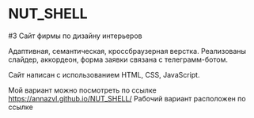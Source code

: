 # NUT_SHELL 
#3 Сайт фирмы по дизайну интерьеров

Адаптивная, семантическая, кроссбраузерная верстка. Реализованы слайдер, аккордеон, форма заявки связана с телеграмм-ботом.

Сайт написан с использованием HTML, CSS, JavaScript.

Мой вариант можно посмотреть по ссылке  https://annazvl.github.io/NUT_SHELL/
Рабочий вариант расположен по ссылке 
